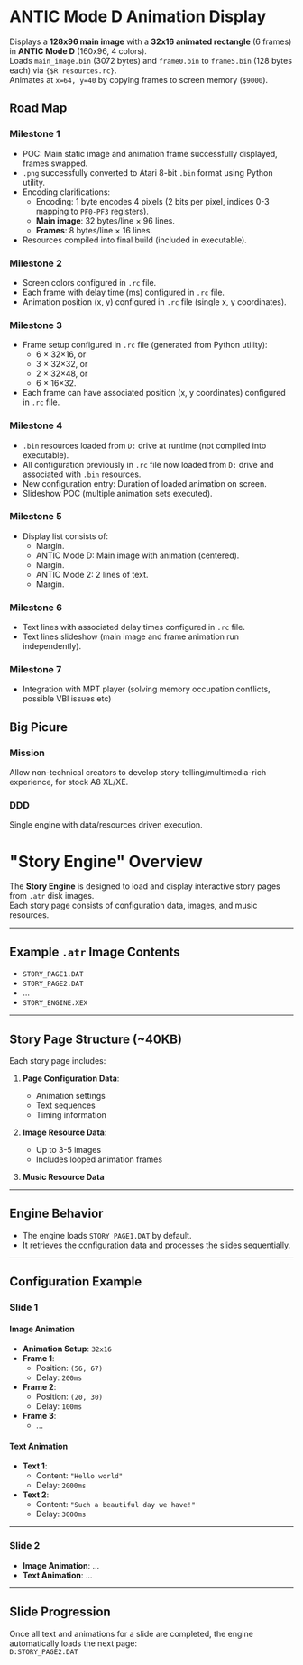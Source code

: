 # ANTIC Mode D Animation Display

Displays a **128x96 main image** with a **32x16 animated rectangle** (6 frames) in **ANTIC Mode D** (160x96, 4 colors).  
Loads `main_image.bin` (3072 bytes) and `frame0.bin` to `frame5.bin` (128 bytes each) via `{$R resources.rc}`.  
Animates at `x=64, y=40` by copying frames to screen memory (`$9000`).

## Road Map

### Milestone 1
- POC: Main static image and animation frame successfully displayed, frames swapped.
- `.png` successfully converted to Atari 8-bit `.bin` format using Python utility.
- Encoding clarifications:  
  - Encoding: 1 byte encodes 4 pixels (2 bits per pixel, indices 0-3 mapping to `PF0-PF3` registers).  
  - **Main image**: 32 bytes/line × 96 lines.  
  - **Frames**: 8 bytes/line × 16 lines.
- Resources compiled into final build (included in executable).

### Milestone 2
- Screen colors configured in `.rc` file.
- Each frame with delay time (ms) configured in `.rc` file.
- Animation position (x, y) configured in `.rc` file (single x, y coordinates).

### Milestone 3
- Frame setup configured in `.rc` file (generated from Python utility):  
  - 6 × 32×16, or  
  - 3 × 32×32, or  
  - 2 × 32×48, or  
  - 6 × 16×32.
- Each frame can have associated position (x, y coordinates) configured in `.rc` file.

### Milestone 4
- `.bin` resources loaded from `D:` drive at runtime (not compiled into executable).
- All configuration previously in `.rc` file now loaded from `D:` drive and associated with `.bin` resources.
- New configuration entry: Duration of loaded animation on screen.
- Slideshow POC (multiple animation sets executed).

### Milestone 5
- Display list consists of:  
  - Margin.  
  - ANTIC Mode D: Main image with animation (centered).  
  - Margin.  
  - ANTIC Mode 2: 2 lines of text.  
  - Margin.

### Milestone 6
- Text lines with associated delay times configured in `.rc` file.
- Text lines slideshow (main image and frame animation run independently).

### Milestone 7
- Integration with MPT player (solving memory occupation conflicts, possible VBl issues etc)


## Big Picure

### Mission
Allow non-technical creators to develop story-telling/multimedia-rich experience, for stock A8 XL/XE.

### DDD
Single engine with data/resources driven execution.

# "Story Engine" Overview

The **Story Engine** is designed to load and display interactive story pages from `.atr` disk images.  
Each story page consists of configuration data, images, and music resources.

---

## Example `.atr` Image Contents

- `STORY_PAGE1.DAT`  
- `STORY_PAGE2.DAT`  
- ...  
- `STORY_ENGINE.XEX`  

---

## Story Page Structure (~40KB)

Each story page includes:  
1. **Page Configuration Data**:  
   - Animation settings  
   - Text sequences  
   - Timing information  

2. **Image Resource Data**:  
   - Up to 3-5 images  
   - Includes looped animation frames  

3. **Music Resource Data**

---

## Engine Behavior

- The engine loads `STORY_PAGE1.DAT` by default.  
- It retrieves the configuration data and processes the slides sequentially.  

---

## Configuration Example

### Slide 1

#### Image Animation
- **Animation Setup**: `32x16`  
- **Frame 1**:  
  - Position: `(56, 67)`  
  - Delay: `200ms`  
- **Frame 2**:  
  - Position: `(20, 30)`  
  - Delay: `100ms`  
- **Frame 3**:  
  - ...

#### Text Animation
- **Text 1**:  
  - Content: `"Hello world"`  
  - Delay: `2000ms`  
- **Text 2**:  
  - Content: `"Such a beautiful day we have!"`  
  - Delay: `3000ms`  

---

### Slide 2
- **Image Animation**: ...  
- **Text Animation**: ...  

---

## Slide Progression

Once all text and animations for a slide are completed, the engine automatically loads the next page:  
`D:STORY_PAGE2.DAT`